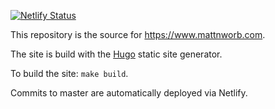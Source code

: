 [![Netlify Status](https://api.netlify.com/api/v1/badges/b36d3a8a-354c-4dbd-96fe-11b58f028b7b/deploy-status)](https://app.netlify.com/sites/modest-ramanujan-7a211b/deploys)

This repository is the source for https://www.mattnworb.com.

The site is build with the [Hugo][] static site generator.

To build the site: `make build`.

Commits to master are automatically deployed via Netlify.

[Hugo]: https://github.com/spf13/hugo/


